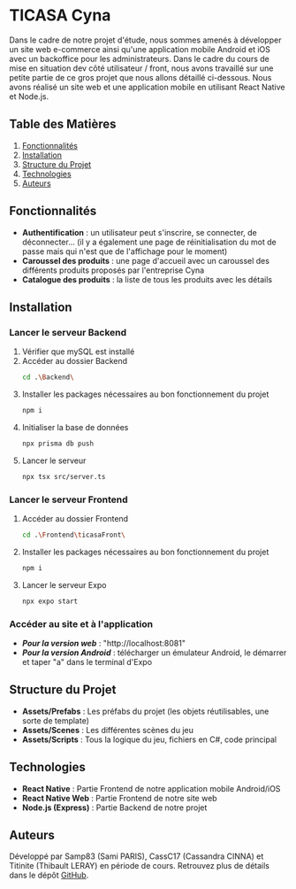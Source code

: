 # TICASA Cyna

Dans le cadre de notre projet d'étude, nous sommes amenés à développer un site web e-commerce ainsi qu'une application mobile Android et iOS avec un backoffice pour les administrateurs. 
Dans le cadre du cours de mise en situation dev côté utilisateur / front, nous avons travaillé sur une petite partie de ce gros projet que nous allons détaillé ci-dessous. Nous avons réalisé un site web et une application mobile en utilisant React Native et Node.js.

## Table des Matières
1. [Fonctionnalités](#fonctionnalités)
2. [Installation](#installation)
3. [Structure du Projet](#structure-du-projet)
4. [Technologies](#technologies)
5. [Auteurs](#auteurs)


## Fonctionnalités

- **Authentification** : un utilisateur peut s'inscrire, se connecter, de déconnecter... (il y a également une page de réinitialisation du mot de passe mais qui n'est que de l'affichage pour le moment)
- **Caroussel des produits** : une page d'accueil avec un caroussel des différents produits proposés par l'entreprise Cyna
- **Catalogue des produits** : la liste de tous les produits avec les détails
  

## Installation

### Lancer le serveur Backend
1. Vérifier que mySQL est installé
2. Accéder au dossier Backend
   ```bash
   cd .\Backend\
   ```
3. Installer les packages nécessaires au bon fonctionnement du projet
   ```bash
   npm i
   ```
4. Initialiser la base de données
   ```bash
   npx prisma db push
   ```
5. Lancer le serveur
   ```bash
   npx tsx src/server.ts
   ```

### Lancer le serveur Frontend
1. Accéder au dossier Frontend
   ```bash
   cd .\Frontend\ticasaFront\
   ```
2. Installer les packages nécessaires au bon fonctionnement du projet
   ```bash
   npm i
   ```
3. Lancer le serveur Expo
   ```bash
   npx expo start
   ```

### Accéder au site et à l'application
- ***Pour la version web*** : "http://localhost:8081"
- ***Pour la version Android*** : télécharger un émulateur Android, le démarrer et taper "a" dans le terminal d'Expo


## Structure du Projet

- **Assets/Prefabs** : Les préfabs du projet (les objets réutilisables, une sorte de template)
- **Assets/Scenes** : Les différentes scènes du jeu
- **Assets/Scripts** : Tous la logique du jeu, fichiers en C#, code principal


## Technologies

- **React Native** : Partie Frontend de notre application mobile Android/iOS
- **React Native Web** : Partie Frontend de notre site web
- **Node.js (Express)** : Partie Backend de notre projet


## Auteurs
Développé par Samp83 (Sami PARIS), CassC17 (Cassandra CINNA) et Titinite (Thibault LERAY) en période de cours. Retrouvez plus de détails dans le dépôt [GitHub](https://github.com/CassC17/TICASA_Cyna_web).
